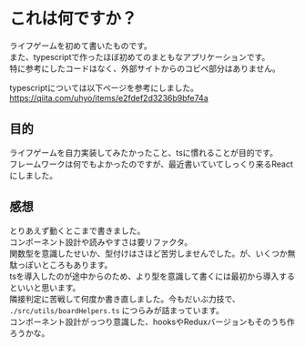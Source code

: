 # これは何ですか？

ライフゲームを初めて書いたものです。  
また、typescriptで作ったほぼ初めてのまともなアプリケーションです。  
特に参考にしたコードはなく、外部サイトからのコピペ部分はありません。  

typescriptについては以下ページを参考にしました。
https://qiita.com/uhyo/items/e2fdef2d3236b9bfe74a


## 目的

ライフゲームを自力実装してみたかったこと、tsに慣れることが目的です。  
フレームワークは何でもよかったのですが、最近書いていてしっくり来るReactにしました。  


## 感想
  
とりあえず動くとこまで書きました。  
コンポーネント設計や読みやすさは要リファクタ。  
関数型を意識したせいか、型付けはさほど苦労しませんでした。が、いくつか無駄っぽいところもあります。  
tsを導入したのが途中からのため、より型を意識して書くには最初から導入するといいと思います。  
隣接判定に苦戦して何度か書き直しました。今もだいぶ力技で、 `./src/utils/boardHelpers.ts` につらみが詰まっています。  
コンポーネント設計がっつり意識した、hooksやReduxバージョンもそのうち作ろうかな。  